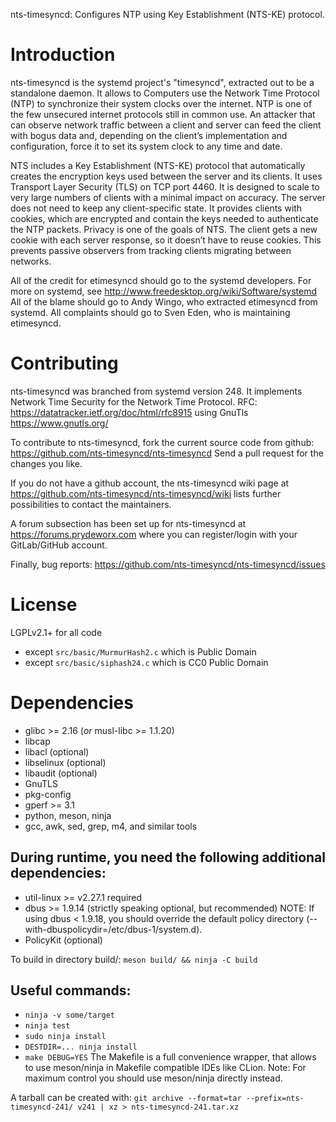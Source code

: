 nts-timesyncd: Configures NTP using Key Establishment (NTS-KE) protocol.

Introduction
============

nts-timesyncd is the systemd project's "timesyncd", extracted out to be a
standalone daemon.  It allows to Computers use the Network Time Protocol (NTP) to synchronize
their system clocks over the internet. NTP is one of the few unsecured internet
protocols still in common use. An attacker that can observe network traffic between
a client and server can feed the client with bogus data and, depending on the client’s
implementation and configuration, force it to set its system clock to any time and date.

NTS includes a Key Establishment (NTS-KE) protocol that automatically creates the encryption
keys used between the server and its clients. It uses Transport Layer Security (TLS) on TCP
port 4460. It is designed to scale to very large numbers of clients with a minimal impact on
accuracy. The server does not need to keep any client-specific state. It provides clients with
cookies, which are encrypted and contain the keys needed to authenticate the NTP packets.
Privacy is one of the goals of NTS. The client gets a new cookie with each server response,
so it doesn’t have to reuse cookies. This prevents passive observers from tracking clients migrating between networks.


All of the credit for etimesyncd should go to the systemd developers.
For more on systemd, see
  http://www.freedesktop.org/wiki/Software/systemd
All of the blame should go to Andy Wingo, who extracted etimesyncd
from systemd.
All complaints should go to Sven Eden, who is maintaining etimesyncd.

Contributing
============

nts-timesyncd was branched from systemd version 248. It implements
Network Time Security for the Network Time Protocol.
RFC: https://datatracker.ietf.org/doc/html/rfc8915 using GnuTls
https://www.gnutls.org/

To contribute to nts-timesyncd, fork the current source code from github:
  https://github.com/nts-timesyncd/nts-timesyncd
Send a pull request for the changes you like.

If you do not have a github account, the nts-timesyncd wiki page at
  https://github.com/nts-timesyncd/nts-timesyncd/wiki
lists further possibilities to contact the maintainers.

A forum subsection has been set up for nts-timesyncd at
  https://forums.prydeworx.com
where you can register/login with your GitLab/GitHub account.

Finally, bug reports:
  https://github.com/nts-timesyncd/nts-timesyncd/issues

License
=======

LGPLv2.1+ for all code
  - except `src/basic/MurmurHash2.c` which is Public Domain
  - except `src/basic/siphash24.c` which is CC0 Public Domain

Dependencies
============

  * glibc >= 2.16 (*or* musl-libc >= 1.1.20)
  * libcap
  * libacl (optional)
  * libselinux (optional)
  * libaudit (optional)
  * GnuTLS
  * pkg-config
  * gperf >= 3.1
  * python, meson, ninja
  * gcc, awk, sed, grep, m4, and similar tools

During runtime, you need the following additional dependencies:
---------------------------------------------------------------
  * util-linux >= v2.27.1 required
  * dbus >= 1.9.14 (strictly speaking optional, but recommended)
    NOTE: If using dbus < 1.9.18, you should override the default
          policy directory (--with-dbuspolicydir=/etc/dbus-1/system.d).
  * PolicyKit (optional)

To build in directory build/:
    `meson build/ && ninja -C build`

Useful commands:
----------------
  * `ninja -v some/target`
  * `ninja test`
  * `sudo ninja install`
  * `DESTDIR=... ninja install`
  * `make DEBUG=YES`
    The Makefile is a full convenience wrapper, that allows to use meson/ninja in
    Makefile compatible IDEs like CLion.
    Note: For maximum control you should use meson/ninja directly instead.

A tarball can be created with:
  `git archive --format=tar --prefix=nts-timesyncd-241/ v241 | xz > nts-timesyncd-241.tar.xz`
